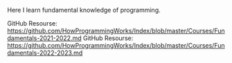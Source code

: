 Here I learn fundamental knowledge of programming.

GitHub Resourse: https://github.com/HowProgrammingWorks/Index/blob/master/Courses/Fundamentals-2021-2022.md
GitHub Resourse: https://github.com/HowProgrammingWorks/Index/blob/master/Courses/Fundamentals-2022-2023.md
